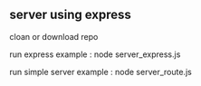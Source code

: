 ## server using express 

cloan or download repo 

run express example  : node server_express.js 

run simple server example  : node server_route.js 


